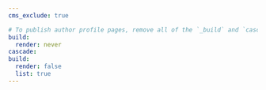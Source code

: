 ```yaml
---
cms_exclude: true

# To publish author profile pages, remove all of the `_build` and `cascade` settings below.
build:
  render: never
cascade:
build:
  render: false
  list: true
---
```

